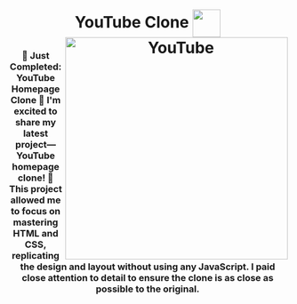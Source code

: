 <h1 align="center">YouTube Clone <img align="center" width="50" src="https://cdn3.emoji.gg/emojis/6463-youtube.png" </h1>
<img align ="right" alt = "YouTube" width="400" src="https://i.gifer.com/origin/8b/8b2ac03e2f32720c78c77e1be2e61418_w200.gif">
<h3 align="center">🚀 Just Completed: YouTube Homepage Clone 🎥 I'm excited to share my latest project— YouTube homepage clone! 🎉 This project allowed me to focus on mastering HTML and CSS, replicating the design and layout without using any JavaScript. I paid close attention to detail to ensure the clone is as close as possible to the original.</h3>
